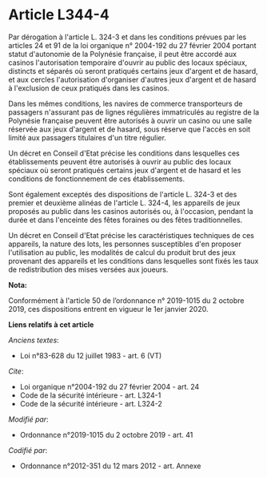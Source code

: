 # Article L344-4

Par dérogation à l'article L. 324-3 et dans les conditions prévues par les articles 24 et 91 de la loi organique n° 2004-192
du 27 février 2004 portant statut d'autonomie de la Polynésie française, il peut être accordé aux casinos l'autorisation
temporaire d'ouvrir au public des locaux spéciaux, distincts et séparés où seront pratiqués certains jeux d'argent et de
hasard, et aux cercles l'autorisation d'organiser d'autres jeux d'argent et de hasard à l'exclusion de ceux pratiqués dans
les casinos.

Dans les mêmes conditions, les navires de commerce transporteurs de passagers n'assurant pas de lignes régulières
immatriculés au registre de la Polynésie française peuvent être autorisés à ouvrir un casino ou une salle réservée aux jeux
d'argent et de hasard, sous réserve que l'accès en soit limité aux passagers titulaires d'un titre régulier.

Un décret en Conseil d'Etat précise les conditions dans lesquelles ces établissements peuvent être autorisés à ouvrir au
public des locaux spéciaux où seront pratiqués certains jeux d'argent et de hasard et les conditions de fonctionnement de ces
établissements.

Sont également exceptés des dispositions de l'article L. 324-3 et des premier et deuxième alinéas de l'article L. 324-4, les
appareils de jeux proposés au public dans les casinos autorisés ou, à l'occasion, pendant la durée et dans l'enceinte des
fêtes foraines ou des fêtes traditionnelles.

Un décret en Conseil d'Etat précise les caractéristiques techniques de ces appareils, la nature des lots, les personnes
susceptibles d'en proposer l'utilisation au public, les modalités de calcul du produit brut des jeux provenant des appareils
et les conditions dans lesquelles sont fixés les taux de redistribution des mises versées aux joueurs.

**Nota:**

Conformément à l'article 50 de l’ordonnance n° 2019-1015 du 2 octobre 2019, ces dispositions entrent en vigueur le 1er
janvier 2020.

**Liens relatifs à cet article**

_Anciens textes_:

  - Loi n°83-628 du 12 juillet 1983 - art. 6 (VT)

_Cite_:

  - Loi organique n°2004-192 du 27 février 2004 - art. 24
  - Code de la sécurité intérieure - art. L324-1
  - Code de la sécurité intérieure - art. L324-2

_Modifié par_:

  - Ordonnance n°2019-1015 du 2 octobre 2019 - art. 41

_Codifié par_:

  - Ordonnance n°2012-351 du 12 mars 2012 - art. Annexe
